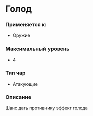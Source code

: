 # Голод

### Применяется к:

* Оружие

### Максимальный уровень&#x20;

* 4

### Тип чар

* Атакующие

### Описание&#x20;

Шанс дать противнику эффект голода
